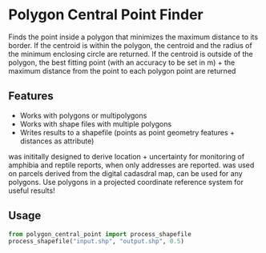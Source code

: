 # Polygon Central Point Finder
Finds the point inside a polygon that minimizes the maximum distance to its border.
If the centroid is within the polygon, the centroid and the radius of the minimum enclosing circle are returned.
If the centroid is outside of the polygon, the best fitting point (with an accuracy to be set in m) + the maximum distance from the point to each polygon point are returned

## Features
- Works with polygons or multipolygons
- Works with shape files with multiple polygons
- Writes results to a shapefile (points as point geometry features + distances as attribute)

was inititally designed to derive location + uncertainty for monitoring of amphibia and reptile reports, when only addresses are reported.
was used on parcels derived from the digital cadasdral map, can be used for any polygons.
Use polygons in a projected coordinate reference system for useful results!

## Usage
```python
from polygon_central_point import process_shapefile
process_shapefile("input.shp", "output.shp", 0.5)